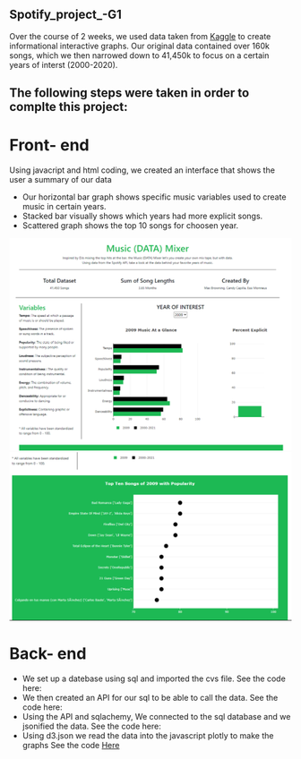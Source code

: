 ## Spotify_project_-G1

Over the course of 2 weeks, we used data taken from [Kaggle](https://www.kaggle.com/yamaerenay/spotify-dataset-19212020-160k-tracks?select=data_by_genres.csv) to create informational interactive graphs. Our original data contained over 160k songs, which we then narrowed down to 41,450k to focus on a certain years of interst (2000-2020).

## The following steps were taken in order to complte this project:

# Front- end 
Using javacript and html coding, we created an interface that shows the user a summary of our data

* Our horizontal bar graph shows specific music variables used to create music in certain years. 
* Stacked bar visually shows which years had more explicit songs.
* Scattered graph shows the top 10 songs for choosen year. 

![Pic1.png](Screenshots/image1.png)
![Pic2.png](Screenshots/image2.png)

# Back- end 
* We set up a datebase using sql and imported the cvs file.
See the code here:
* We then created an API for our sql to be able to call the data.
See the code here:
* Using the API and sqlachemy, We connected to the sql database and we jsonified the data.
See the code here:
* Using d3.json we read the data into the javascript plotly to make the graphs 
See the code [Here](https://github.com/Candy-Capilla/Spotify_project_G1/blob/main/Static/Js/app.js)

